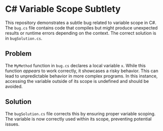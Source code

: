 # C# Variable Scope Subtlety

This repository demonstrates a subtle bug related to variable scope in C#.  The `bug.cs` file contains code that compiles but might produce unexpected results or runtime errors depending on the context. The correct solution is in `bugSolution.cs`.

## Problem

The `MyMethod` function in `bug.cs` declares a local variable `x`.  While this function *appears* to work correctly, it showcases a risky behavior.  This can lead to unpredictable behavior in more complex programs. In this instance, accessing the variable outside of its scope is undefined and should be avoided. 

## Solution

The `bugSolution.cs` file corrects this by ensuring proper variable scoping. The variable is now correctly used within its scope, preventing potential issues. 